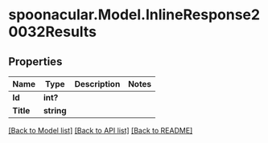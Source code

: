 # spoonacular.Model.InlineResponse20032Results
## Properties

Name | Type | Description | Notes
------------ | ------------- | ------------- | -------------
**Id** | **int?** |  | 
**Title** | **string** |  | 

[[Back to Model list]](../README.md#documentation-for-models) [[Back to API list]](../README.md#documentation-for-api-endpoints) [[Back to README]](../README.md)

